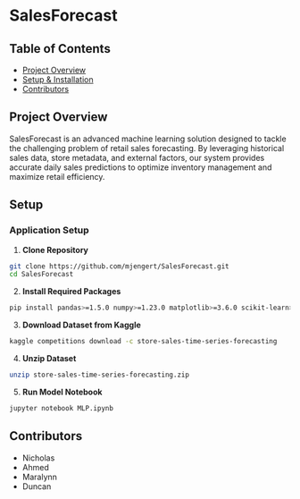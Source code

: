 # SalesForecast

## Table of Contents
- [Project Overview](#project-overview)
- [Setup & Installation](#setup--installation)
- [Contributors](#contributors)

## Project Overview
SalesForecast is an advanced machine learning solution designed to tackle the challenging problem of retail sales forecasting. By leveraging historical sales data, store metadata, and external factors, our system provides accurate daily sales predictions to optimize inventory management and maximize retail efficiency.

## Setup

### Application Setup

1. **Clone Repository**
```bash
git clone https://github.com/mjengert/SalesForecast.git
cd SalesForecast
```

2. **Install Required Packages**
```bash
pip install pandas>=1.5.0 numpy>=1.23.0 matplotlib>=3.6.0 scikit-learn>=1.2.0
```

3. **Download Dataset from Kaggle**
```bash
kaggle competitions download -c store-sales-time-series-forecasting
```

4. **Unzip Dataset**
```bash
unzip store-sales-time-series-forecasting.zip
```

5. **Run Model Notebook**
```bash
jupyter notebook MLP.ipynb
```

## Contributors
- Nicholas
- Ahmed
- Maralynn
- Duncan